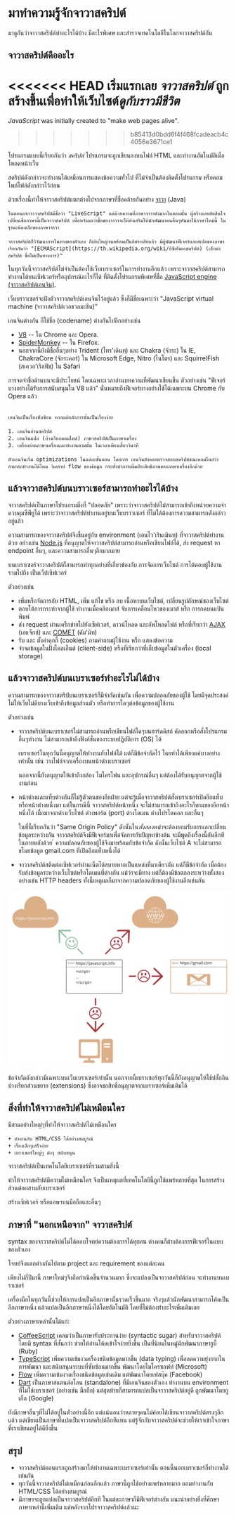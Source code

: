 # มาทำความรู้จักจาวาสคริปต์

มาดูกันว่าจาวาสคริปต์ทำอะไรได้บ้าง มีอะไรพิเศษ และสำรวจเทคโนโลยีในโลกจาวาสคริปต์กัน

## จาวาสคริปต์คืออะไร

<<<<<<< HEAD
เริ่มแรกเลย *จาวาสคริปต์* ถูกสร้างขึ้นเพื่อทำให้เว็บไซต์*ดูกับราวมีชีวิต*
=======
*JavaScript* was initially created to "make web pages alive".
>>>>>>> b85413d0bdd6f4f468fcadeacb4c4056e3671ce1

โปรแกรมแบบนี้เรียกกันว่า *สคริปต์* โปรแกรมจะถูกเขียนลงบนไฟล์ HTML และทำงานอัตโนมัติเมื่อโหลดหน้าเว็บ

สคริปต์ดังกล่าวจะทำงานได้เหมือนการแสดงข้อความทั่วไป ที่ไม่จำเป็นต้องติดตั้งโปรแกรม หรือคอมไพล์ไฟล์ดังกล่าวไว้ก่อน

ด้วยเรื่องนี้ทำให้จาวาสคริปต์แตกต่างไปจากภาษาที่ชื่อคล้ายกันอย่าง [จาวา](https://th.wikipedia.org/wiki/ภาษาจาวา)​ (Java)

```smart header="Why <u>Java</u>Script?"
ในตอนแรกจาวาสคริปต์มีชื่อว่า "LiveScript" แต่ด้วยความที่ภาษาจาวาดังมากในตอนนั้น ผู้สร้างเลยตัดสินใจเปลี่ยนชื่อภาษานี้เป็นจาวาสคริปต์ เพื่อหวังผลว่าชื่อของจาวาจะให้ส่งเสริมให้นักพัฒนาคนอื่นๆหันมาใช้ภาษาใหม่นี้ ในฐานะน้องเล็กของภาษาจาวา

จาวาสคริปต์ก็วิวัฒนาการในทางของตัวเอง ก็เติบใหญ่จนพร้อมเป็นอิสระเสียแล้ว มีผู้พัฒนาฟีเจอร์และสเปคของภาษาเรียกกันว่า "[ECMAScript](https://th.wikipedia.org/wiki/อีซีเอ็มเอสคริปต์) (เอ็กม่าสคริปต์ ชื่อไม่เป็นทางการ)"
```

ในทุกวันนี้จาวาสคริปต์ไม่จำเป็นต้องใช้เว็บเบราเซอร์ในการทำงานอีกแล้ว เพราะจาวาสคริปต์สามารถทำงานได้บนเซิฟเวอร์หรืออุปกรณ์อะไรก็ได้ ที่ติดตั้งโปรแกรมพิเศษที่ชื่อ [JavaScript engine (จาวาสคริปต์เอนจิน)](https://en.wikipedia.org/wiki/JavaScript_engine).

เว็บบราวเซอร์จะฝังตัวจาวาสคริปต์เอนจินไว้อยู่แล้ว ซึ่งก็มีชื่อเฉพาะว่า "JavaScript virtual machine (จาวาสคริปต์เวอชวลมะชีน)"

เอนจินต่างกัน ก็ใช้ชื่อ (codename) ต่างกันไปอีกอย่างเช่น

- [V8](https://en.wikipedia.org/wiki/V8_(JavaScript_engine)) -- ใน Chrome และ Opera.
- [SpiderMonkey](https://en.wikipedia.org/wiki/SpiderMonkey) -- ใน Firefox.
- นอกจากนี้ยังมีชื่ออื่นๆอย่าง Trident (ไทร'เดินทฺ) และ Chakra (จักระ) ใน IE, ChakraCore (จักระคอร์) ใน Microsoft Edge, Nitro (ไนโตร) และ SquirrelFish (สเควอ'เริลฟิช) ใน Safari

การจดจำชื่อด้านบนจะมีประโยชน์ โดยเฉพาะเวลาอ่านบทความที่พัฒนาเขียนขึ้น ตัวอย่างเช่น "ฟีเจอร์บางอย่างได้รับการสนับสนุนใน V8 แล้ว" นั่นหมายถึงฟีเจอร์บางอย่างใช้ได้เฉพาะบน Chrome กับ Opera แล้ว

```smart header="แล้วเอนจินทำงานยังไง?"

เอนจินเป็นเรื่องซับซ้อน หากแต่หลักการนั้นเป็นเรื่องง่าย

1. เอนจินอ่านสคริปต์
2. เอนจินแปล (บ้างเรียกคอมไพล์) ภาษาสคริปต์เป็นภาษาเครื่อง
3. เครื่องอ่านภาษาเครื่องและทำงานตามนั้น ในเวลาเพียงเสี้ยววินาที

ตัวเอนจินเริ่ม optimizations ในแต่ละขั้นตอน โดยการ เอนจินยังคอยตรวจสอบสคริปต์ขณะคอมไพล์ว่าสามารถทำงานได้ไหม วิเคราห์ flow ของข้อมูล กระทั่งทำการเพิ่มประสิทธิภาพของภาษาเครื่องอีกด้วย
```

## แล้วจาวาสคริปต์บนบราวเซอร์สามารถทำอะไรได้บ้าง

จาวาสคริปต์เป็นภาษาโปรแกรมมิ่งที่ "ปลอดภัย" เพราะว่าจาวาสคริปต์ไม่สามารถเข้าถึงหน่วยความจำ ควบคุมซีพียูได้ เพราะว่าจาวาสคริปต์ทำงานอยู่บนเว็บบราวเซอร์ ที่ไม่ได้ต้องการความสามารถดังกล่าวอยู่แล้ว

ความสามารถของจาวาสคริปต์จึงขึ้นอยู่กับ environment (เอนไว'เรินเมินทฺ) ที่จาวาสคริปต์ทำงานด้วย อย่างเช่น [Node.js](https://wikipedia.org/wiki/Node.js) ที่อนุญาตให้จาวาสคริปต์สามารถอ่านหรือเขียนไฟล์ได้, ส่ง request หา endpoint อื่นๆ, และความสามารถอื่นๆอีกมากมาย

บนเบราเซอร์จาวาสคริปต์ก็สามารถทำทุกอย่างที่เกี่ยวข้องกับ การจัดการเว็บไซต์ การโต้ตอบผู้ใช้งาน รวมไปถึง เป็นเว็ปเซิฟเวอร์

ตัวอย่างเช่น

- เพิ่มหรือจัดการกับ HTML, เพิ่ม แก้ไข หรือ ลบ เนื้อหาบนเว็บไซต์, เปลี่ยนรูปลักษณ์ของเว็บไซต์
- ตอบโต้การกระทำจากผู้ใช้ ทำงานเมื่อคลิกเมาส์ จับการเคลื่อนไหวของเมาส์ หรือ การกดบนแป้นพิมพ์
- ส่ง request ผ่านเครือข่ายไปยังเซิฟเวอร์, ดาวน์โหลด และอัพโหลดไฟล์ หรือที่เรียกว่า [AJAX](https://th.wikipedia.org/wiki/เอแจ็กซ์) (เอแจ็กซ์) และ [COMET](https://en.wikipedia.org/wiki/Comet_(programming)) (คัม'มิท) 
- รับ และ ตั้งค่าคุกกี้ (cookies) ถามคำถามผู้ใช้งาน หรือ แสดงข้อความ
- จำจดข้อมูลในฝั่งไคลเอ็นต์ (client-side) หรือที่เรียกว่าที่เก็บข้อมูลในตัวเครื่อง (local storage)

## แล้วจาวาสคริปต์บนเบราเซอร์ทำอะไรไม่ได้บ้าง

ความสามารถของจาวาสตริป์บนเบราเซอร์ก็มีจำกัดเช่นกัน เพื่อความปลอดภัยของผู้ใช้ โดยมีจุดประสงค์ไม่ให้เว็บไม่ดีบางเว็บเข้าถึงข้อมูลส่วนตัว หรือทำการใดๆต่อข้อมูลของผู้ใช้งาน

ตัวอย่างเช่น

- จาวาสคริปต์บนเบราเซอร์ไม่สามารถอ่านหรือเขียนไฟล์ใดๆบนฮาร์ดดิสก์ คัดลอกหรือสั่งโปรแกรมอื่นๆทำงาน ไม่สามารถเข้าถึงฟังก์ชั่นของระบบปฎิบัติการ (OS) ได้

    เบราเซอร์ในทุกวันนี้อนุญาตให้ทำงานกับไฟล์ได้ แต่ก็มีข้อจำกัดไว้ โดยทำได้เพียงแค่บางอย่างเท่านั้น เช่น วางไฟล์จากเครื่องบนหน้าต่างเบราเซอร์ 

    นอกจากนี้ยังอนุญาตให้เข้าถึงกล้อง ไมโครโฟน และอุปกรณ์อื่นๆ แต่ต้องได้รับอนุญาตจากผู้ใช้งานก่อน 
- หน้าต่างและแท็บต่างกันก็ไม่รู้ตัวตนของอีกฝ่าย แต่จะรู้เมื่อจาวาสคริปต์สั่งเบราเซอร์เปิดอีกแท็บหรือหน้าต่างหนึ่งมา แต่ในกรณีนี้ จาวาสคริปต์หน้าหนึ่ง จะไม่สามารถเข้าถึงอะไรก็ตามของอีกหน้าหนึ่งได้ เมื่อมาจากต่างเว็บไซต์ ต่างพอร์ต (port) ต่างโดเมน ต่างโปรโตคอล และอื่นๆ

    ในที่นี้เรียกกันว่า "Same Origin Policy" ดังนั้นใน*ทั้งสองหน้า*จะต้องยอมรับการแลกเปลี่ยนข้อมูลระหว่างกัน จาวาสคริปต์จึงมีฟีเจอร์มาเพื่อจัดการกับปัญหาข้างต้น จะมีพูดถึงเรื่องนี้กันอีกทีในภายหลังด้วย
้ 
    ความปลอดภัยของผู้ใช้จึงมาพร้อมกับข้อจำกัด ดังนั้นเว็บไซต์ A จะไม่สามารถขโมยข้อมูล gmail.com ที่เปิดอีกแท็บหนึ่งได้ 
- จาวาสคริปต์สติดต่อเซิฟเวอร์ผ่านเน็ตได้สบายหากเป็นแหล่งที่มาเดียวกัน แต่ก็มีข้อจำกัด เมื่อต้องรับส่งข้อมูลระหว่างเว็บไซต์หรือโดเมนที่ต่างกัน แม้ว่าจะมีทาง แต่ก็ต้องมีข้อตกลงระหว่างทั้งสอง อย่างเช่น HTTP headers ทั้งนี้เหตุผลก็มาจากความปลอดภัยของผู้ใช้งานอีกเช่นกัน

![](limitations.svg)

ข้อจำกัดดังกล่าวมีเฉพาะบนเว็บเบราเซอร์เท่านั้น นอกจากนี้เบราเซอร์ทุกวันนี้ก็ยังอนุญาตให้ใช้ปลั๊กอิน บ้างเรียกส่วนขยาย (extensions) ซึ่งอาจขอสิทธิ์อนุญาตจากเบราเซอร์เพิ่มเติมได้

## สิ่งที่ทำให้จาวาสคริปต์ไม่เหมือนใคร

มีสามอย่างใหญ่ๆที่ทำให้จาวาสคริปต์ไม่เหมือนใคร

```compare
+ ทำงานกับ HTML/CSS ได้อย่างสมบูรณ์
+ เรื่องเล็กๆเสร็จง่าย
+ เบราเซอร์ใหญ่ๆ ดังๆ สนับสนุน
```
จาวาสคริปต์เป็นเทคโนโลยีเบราเซอร์ที่รวมสามสิ่งนี้

ทำให้จาวาสคริปต์มีความไม่เหมือนใคร จึงเป็นเหตุผลที่เทคโนโลยีนี้ถูกใช้แพร่หลายที่สุด ในการสร้างส่วนต่อผสานกับเบราเซอร์

สร้างเซิฟเวอร์ หรือแอพฯบนมือถือและอื่นๆ

## ภาษาที่ "นอกเหนือจาก" จาวาสคริปต์

syntax ของจาวาสคริปต์ไม่ได้ตอบโจทย์ความต้องการได้ทุกคน ต่างคนก็ต่างต้องการฟีเจอร์ในแบบของตัวเอง

โจทย์จึงแตกต่างกันไปตาม project และ requirement ของแต่ละคน

เพียงไม่กี่ปีมานี้ ภาษาใหม่ๆจึงถือกำเนิดขึ้นจำนวนมาก ซึ่งจะแปลงเป็นจาวาสคริปต์ก่อน จะทำงานบนเบราเซอร์

เครื่องมือในทุกวันนี้ช่วยให้การแปลเป็นอีกภาษานั้นรวดเร็วขึ้นมาก จริงๆแล้วนักพัฒนาสามารถโค้ดเป็นอีกภาษาหนึ่ง แล้วแปลเป็นอีกภาษาหนึ่งได้โดยอัตโนมัติ โดยที่ไม่ต้องทำอะไรเพิ่มเติมเลย

ตัวอย่างภาษาเหล่านั้นได้แก่:

- [CoffeeScript](http://coffeescript.org/) เคลมว่าเป็นภาษารับประทานง่าย (syntactic sugar) สำหรับจาวาสคริปต์ โดยมี syntax ที่สั้นกว่า ช่วยให้อ่านโค้ดเข้าใจง่ายยิ่งขึ้น เป็นที่นิยมในหมู่นักพัฒนาภาษารูบี้ (Ruby)
- [TypeScript](http://www.typescriptlang.org/) เพิ่มความเข้มงวดเรื่องชนิดข้อมูลมากขึ้น (data typing) เพื่อลดความยุ่งยากในการพัฒนา และสนับสนุนระบบที่ซับซ้อนมากขึ้น พัฒนาโดยไมโครซอฟท์ (Microsoft)
- [Flow](http://flow.org/) เพิ่มความเข้มงวดเรื่องชนิดข้อมูลเช่นเดิม แต่พัฒนาโดยเฟสบุ๊ค (Facebook)
- [Dart](https://www.dartlang.org/) เป็นภาษาสแตนด์อโลน (standalone) ที่มีเอนจินของตัวเอง ทำงานบน environment ที่ไม่ใช่เบราเซอร์ (อย่างเช่น มือถือ) แต่สุดท้ายก็สามารถแปลเป็นจาวาสคริปต์อยู่ดี ถูกพัฒนาโดยกูเกิ้ล (Google)

ยังมีภาษาอื่นๆที่ไม่ได้อยู่ในตัวอย่างนี้อีก แต่แน่นอนว่าหลายๆคนไม่ค่อยได้เขียนจาวาสคริปต์ตรงๆอีกแล้ว แต่เขียนเป็นภาษาที่แปลเป็นจาวาสคริปต์อีกทีแทน แต่รู้จักกับจาวาสคริปต์จะช่วยให้เราเข้าใจภาษาที่เราเขียนอยู่ได้ดียิ่งขึ้น

## สรุป

- จาวาสคริปต์ตอนแรกถูกสร้างมาให้ทำงานเฉพาะเบราเซอร์เท่านั้น ตอนนี้นอกเบราเซอร์ก็ทำงานได้เช่นกัน
- ทุกวันนี้จาวาสคริปต์ไม่เหมือนก่อนอีกแล้ว ภาษานี้ถูกใช้อย่างแพร่หลายมาก แถมทำงานกับ HTML/CSS ได้อย่างสมบูรณ์
- มีภาษาจะถูกแปลเป็นจาวาสคริปต์อีกที ในแต่ละภาษาก็มีฟีเจอร์ต่างกัน แนะนำอย่างยิ่งที่ศึกษาภาษาเหล่านี้เพิ่มเติม แต่หลังจากโปรจาวาสคริปต์แล้วนะ

